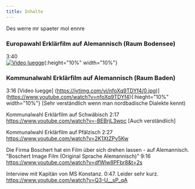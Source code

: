 ```yaml
---
title: Inhalte
---
```


Des werre mr spaeter mol ennre


### Europawahl Erklärfilm auf Alemannisch (Raum Bodensee)
3:40  
[![Video luegge](https://i.ytimg.com/vi/2dVhtN18X_k/0.jpg)](https://www.youtube.com/watch?v=2dVhtN18X_k){:height="10%" width="10%"}

### Kommunalwahl Erklärfilm auf Alemannisch (Raum Baden) 
3:16
[Video luegge] (https://iytimg.com/vi/nfoXq9TDYf4/0.jpg)](https://www.youtube.com/watch?v=nfoXq9TDYf4){:hieght="10%" width="10%"}
[Sehr verständlich wenn man nordbadische Dialekte kennt)

Kommunalwahl Erklärfilm auf Schwäbisch 2:17
https://www.youtube.com/watch?v=-BEBrjL3wpc
[Auch verständlich]

Kommunalwahl Erklärfilm auf Pfälzisch 2:27
https://www.youtube.com/watch?v=2K1XtZPy5Kw

Die Firma Boschert hat ein Film über sich drehen lassen - auf Alemannisch. "Boschert Image Film (Original Sprache Alemannisch)" 9:16
 https://www.youtube.com/watch?v=dfWlw8PFbr8&t=2s

Interview mit Kapitän von MS Konstanz. 0:47. Leider sehr kurz.
https://www.youtube.com/watch?v=Q3-U__sP_qA
